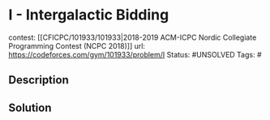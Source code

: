 # I - Intergalactic Bidding

contest: [[CFICPC/101933/101933|2018-2019 ACM-ICPC Nordic Collegiate Programming Contest (NCPC 2018)]]
url: https://codeforces.com/gym/101933/problem/I
Status: #UNSOLVED
Tags: #

## Description

## Solution

